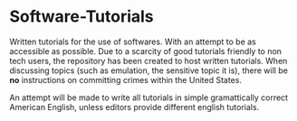 # Software-Tutorials
Written tutorials for the use of softwares. With an attempt to be as accessible as possible.
  Due to a scarcity of good tutorials friendly to non tech users, the repository has been created to host written tutorials.
When discussing topics (such as emulation, the sensitive topic it is), there will be **no** instructions on committing crimes within the United States.

  An attempt will be made to write all tutorials in simple gramattically correct American English, unless editors provide different english tutorials.
